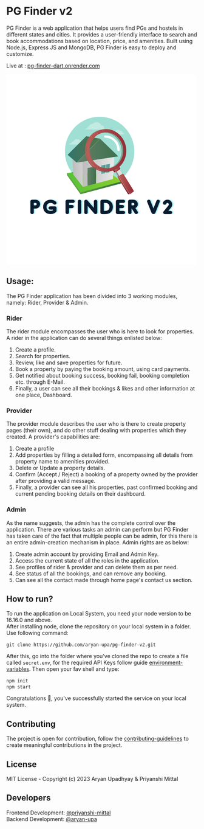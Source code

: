 # PG Finder v2

PG Finder is a web application that helps users find PGs and hostels in different states and cities. It provides a 
user-friendly interface to search and book accommodations based on location, price, and amenities. Built using Node.js, 
Express JS and MongoDB, PG Finder is easy to deploy and customize.

Live at : [pg-finder-dart.onrender.com](https://pg-finder-dart.onrender.com/)

![PG Finder Logo](https://github.com/aryan-upa/pg-finder-v2/blob/e8ccc16cfe6a85e43e2c8da75dd7fd83b51e2f38/public/images/party.png "PG Finder")

## Usage:

The PG Finder application has been divided into 3 working modules, namely: Rider, Provider & Admin.

### Rider
The rider module encompasses the user who is here to look for properties. A rider in the application can do several 
things enlisted below:

1. Create a profile.
2. Search for properties.
3. Review, like and save properties for future.
4. Book a property by paying the booking amount, using card payments.
5. Get notified about booking success, booking fail, booking completion etc. through E-Mail.
6. Finally, a user can see all their bookings & likes and other information at one place, Dashboard.

### Provider
The provider module describes the user who is there to create property pages (their own), and do other stuff dealing 
with properties which they created. A provider's capabilities are:

1. Create a profile
2. Add properties by filling a detailed form, encompassing all details from property name to amenities provided.
3. Delete or Update a property details.
4. Confirm (Accept / Reject) a booking of a property owned by the provider after providing a valid message.
5. Finally, a provider can see all his properties, past confirmed booking and current pending booking details on their 
dashboard.

### Admin
As the name suggests, the admin has the complete control over the application. There are various tasks an admin can 
perform but PG Finder has taken care of the fact that multiple people can be admin, for this there is an entire 
admin-creation mechanism in place. Admin rights are as below:

1. Create admin account by providing Email and Admin Key.
2. Access the current state of all the roles in the application.
3. See profiles of rider & provider and can delete them as per need.
4. See status of all the bookings, and can remove any booking.
5. Can see all the contact made through home page's contact us section.

## How to run?

To run the application on Local System, you need your node version to be 16.16.0 and above. <br>
After installing node, clone the repository on your local system in a folder. Use following command:
```git
git clone https://github.com/aryan-upa/pg-finder-v2.git
```

After this, go into the folder where you've cloned the repo to create a file called `secret.env`, for the required API 
Keys follow guide [environment-variables](). Then open your fav shell and type:
```
npm init
npm start
```

Congratulations 🎉, you've successfully started the service on your local system.

## Contributing

The project is open for contribution, follow the [contributing-guidelines]() to create meaningful contributions in the 
project.

## License

MIT License - Copyright (c) 2023 Aryan Upadhyay & Priyanshi Mittal

## Developers

Frontend Development: [@priyanshi-mittal](https://github.com/priyanshi-mittal) <br>
Backend Development: [@aryan-upa](https://github.com/aryan-upa)


